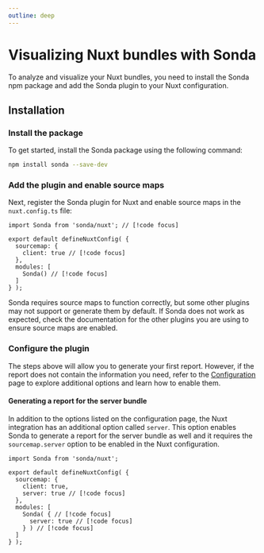 ```yaml
---
outline: deep
---
```


# Visualizing Nuxt bundles with Sonda

To analyze and visualize your Nuxt bundles, you need to install the Sonda npm package and add the Sonda plugin to your Nuxt configuration.

## Installation

### Install the package

To get started, install the Sonda package using the following command:

```bash
npm install sonda --save-dev
```

### Add the plugin and enable source maps

Next, register the Sonda plugin for Nuxt and enable source maps in the `nuxt.config.ts` file:

```js{1,5,8}
import Sonda from 'sonda/nuxt'; // [!code focus]

export default defineNuxtConfig( {
  sourcemap: {
    client: true // [!code focus]
  },
  modules: [
    Sonda() // [!code focus]
  ]
} );
```

Sonda requires source maps to function correctly, but some other plugins may not support or generate them by default. If Sonda does not work as expected, check the documentation for the other plugins you are using to ensure source maps are enabled.

### Configure the plugin

The steps above will allow you to generate your first report. However, if the report does not contain the information you need, refer to the [Configuration](/configuration) page to explore additional options and learn how to enable them.

#### Generating a report for the server bundle

In addition to the options listed on the configuration page, the Nuxt integration has an additional option called `server`. This option enables Sonda to generate a report for the server bundle as well and it requires the `sourcemap.server` option to be enabled in the Nuxt configuration.

```js{6,9-11}
import Sonda from 'sonda/nuxt';

export default defineNuxtConfig( {
  sourcemap: {
    client: true,
    server: true // [!code focus]
  },
  modules: [
    Sonda( { // [!code focus]
      server: true // [!code focus]
    } ) // [!code focus]
  ]
} );
```
